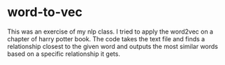 # word-to-vec

This was an exercise of my nlp class. I tried to apply the word2vec on a chapter of harry potter book.
The code takes the text file and finds a relationship closest to the given word and outputs the most similar words based on a specific relationship it gets.
